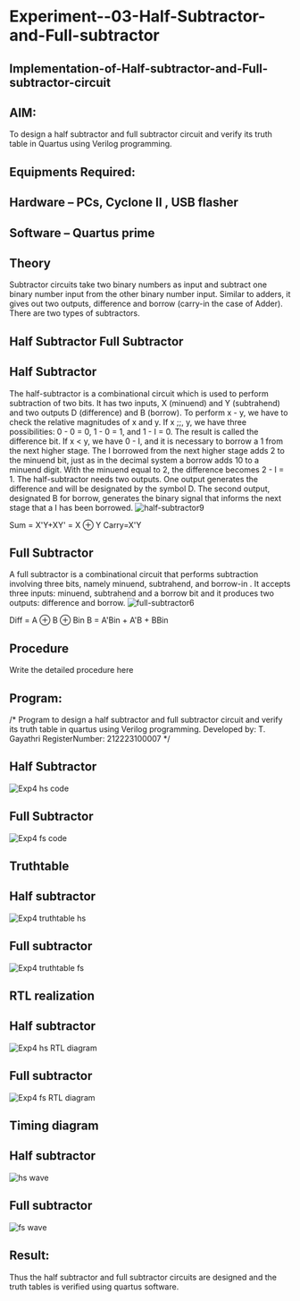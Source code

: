 # Experiment--03-Half-Subtractor-and-Full-subtractor
## Implementation-of-Half-subtractor-and-Full-subtractor-circuit
## AIM:
To design a half subtractor and full subtractor circuit and verify its truth table in Quartus using Verilog programming.

## Equipments Required:
## Hardware – PCs, Cyclone II , USB flasher
## Software – Quartus prime
## Theory
Subtractor circuits take two binary numbers as input and subtract one binary number input from the other binary number input. Similar to adders, it gives out two outputs, difference and borrow (carry-in the case of Adder). There are two types of subtractors.

## Half Subtractor Full Subtractor
## Half Subtractor
The half-subtractor is a combinational circuit which is used to perform subtraction of two bits. It has two inputs, X (minuend) and Y (subtrahend) and two outputs D (difference) and B (borrow). To perform x - y, we have to check the relative magnitudes of x and y. If x ;;, y, we have three possibilities: 0 - 0 = 0, 1 - 0 = 1, and 1 - I = 0. The result is called the difference bit. If x < y, we have 0 - I, and it is necessary to borrow a 1 from the next higher stage. The I borrowed from the next higher stage adds 2 to the minuend bit, just as in the decimal system a borrow adds 10 to a minuend digit. With the minuend equal to 2, the difference becomes 2 - I = 1. The half-subtractor needs two outputs. One output generates the difference and will be designated by the symbol D. The second output, designated B for borrow, generates the binary signal that informs the next stage that a I has been borrowed.
![half-subtractor9](https://user-images.githubusercontent.com/36288975/166112538-58c3bc7c-ee5d-4e6a-ac8d-8e8328efe27a.png)


Sum = X'Y+XY' = X ⊕ Y
Carry=X'Y

## Full Subtractor
A full subtractor is a combinational circuit that performs subtraction involving three bits, namely minuend, subtrahend, and borrow-in . It accepts three inputs: minuend, subtrahend and a borrow bit and it produces two outputs: difference and borrow. 
![full-subtractor6](https://user-images.githubusercontent.com/36288975/166112541-24c68359-3de8-4674-ae22-8272ffc385ed.png)


Diff = A ⊕ B ⊕ Bin B = A'Bin + A'B + BBin

## Procedure



Write the detailed procedure here 


## Program:
/*
Program to design a half subtractor and full subtractor circuit and verify its truth table in quartus using Verilog programming.
Developed by: T. Gayathri
RegisterNumber:  212223100007
*/
## Half Subtractor 
![Exp4 hs code](https://github.com/gayumee/Experiment--03-Half-Subtractor-and-Full-subtractor/assets/149037327/8f3f3aca-7433-4041-b1b7-b49f05ab85b1)
## Full Subtractor 
![Exp4 fs code](https://github.com/gayumee/Experiment--03-Half-Subtractor-and-Full-subtractor/assets/149037327/697c6b9e-f903-4296-8d48-2035e0f3613d)


## Truthtable
## Half subtractor
![Exp4 truthtable hs](https://github.com/gayumee/Experiment--03-Half-Subtractor-and-Full-subtractor/assets/149037327/059f427e-e826-48d5-9f9e-469a8d7be1fb)
## Full subtractor
![Exp4 truthtable fs](https://github.com/gayumee/Experiment--03-Half-Subtractor-and-Full-subtractor/assets/149037327/57875e62-9902-43ea-95c5-5ca971a95b23)



##  RTL realization
## Half subtractor 
![Exp4 hs RTL diagram](https://github.com/gayumee/Experiment--03-Half-Subtractor-and-Full-subtractor/assets/149037327/97584449-920d-46cb-986f-08d9184f67df)

## Full subtractor 
![Exp4 fs RTL diagram](https://github.com/gayumee/Experiment--03-Half-Subtractor-and-Full-subtractor/assets/149037327/df830a05-a6c5-47bb-8b73-491158eed5cf)

## Timing diagram 
## Half subtractor
![hs wave](https://github.com/gayumee/Experiment--03-Half-Subtractor-and-Full-subtractor/assets/149037327/b6023ecb-f470-424c-94bc-a439d2469ffd)

## Full subtractor 
![fs wave](https://github.com/gayumee/Experiment--03-Half-Subtractor-and-Full-subtractor/assets/149037327/f7e14b07-62d3-42a4-983c-aae687539fbe)
## Result:
Thus the half subtractor and full subtractor circuits are designed and the truth tables is verified using quartus software.
